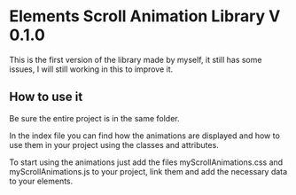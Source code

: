 # Elements Scroll Animation Library V 0.1.0

This is the first version of the library made by myself, it still has
some issues, I will still working in this to improve it.

## How to use it

Be sure the entire project is in the same folder.

In the index file you can find how the animations are displayed and how to
use them in your project using the classes and attributes.

To start using the animations just add the files myScrollAnimations.css
and myScrollAnimations.js to your project, link them and add the necessary data
to your elements.